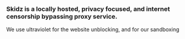 ### Skidz is a locally hosted, privacy focused, and internet censorship bypassing proxy service.
We use ultraviolet for the website unblocking, and for our sandboxing
